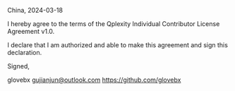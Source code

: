 China, 2024-03-18

I hereby agree to the terms of the Qplexity Individual Contributor License
Agreement v1.0.

I declare that I am authorized and able to make this agreement and sign this
declaration.

Signed,

glovebx gujianjun@outlook.com https://github.com/glovebx
